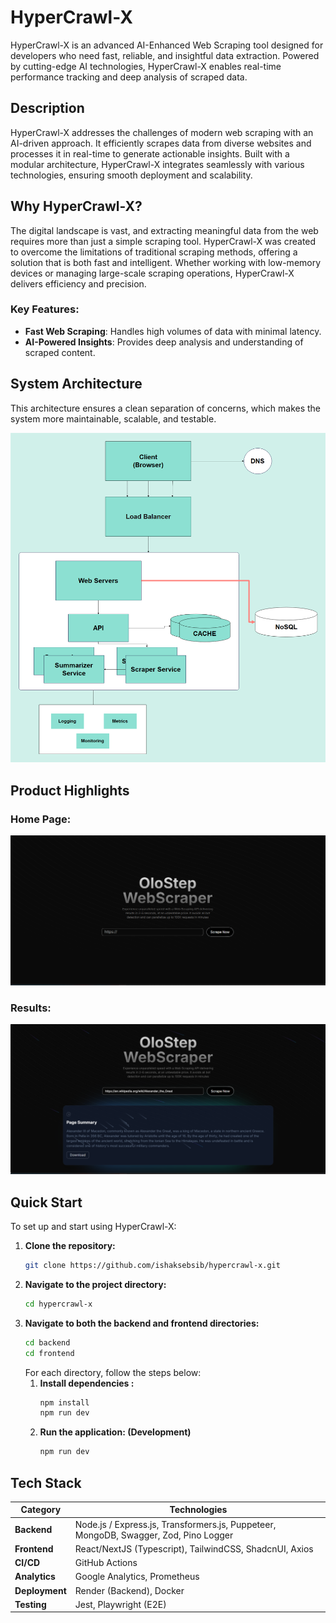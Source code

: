 # HyperCrawl-X

HyperCrawl-X is an advanced AI-Enhanced Web Scraping tool designed for developers who need fast, reliable, and insightful data extraction. Powered by cutting-edge AI technologies, HyperCrawl-X enables real-time performance tracking and deep analysis of scraped data.

## Description

HyperCrawl-X addresses the challenges of modern web scraping with an AI-driven approach. It efficiently scrapes data from diverse websites and processes it in real-time to generate actionable insights. Built with a modular architecture, HyperCrawl-X integrates seamlessly with various technologies, ensuring smooth deployment and scalability.

## Why HyperCrawl-X?

The digital landscape is vast, and extracting meaningful data from the web requires more than just a simple scraping tool. HyperCrawl-X was created to overcome the limitations of traditional scraping methods, offering a solution that is both fast and intelligent. Whether working with low-memory devices or managing large-scale scraping operations, HyperCrawl-X delivers efficiency and precision.

### Key Features:

- **Fast Web Scraping**: Handles high volumes of data with minimal latency.
- **AI-Powered Insights**: Provides deep analysis and understanding of scraped content.

## System Architecture

This architecture ensures a clean separation of concerns, which makes the system more maintainable, scalable, and testable.

![System Architecture](./screenshots/system_architecture.png)

## Product Highlights

### Home Page:

![HyperCrawl-X](./screenshots/ss1.png)

### Results:

![HyperCrawl-X](./screenshots/ss2.png)

## Quick Start

To set up and start using HyperCrawl-X:

1. **Clone the repository:**
   ```bash
   git clone https://github.com/ishaksebsib/hypercrawl-x.git
   ```
2. **Navigate to the project directory:**
   ```bash
   cd hypercrawl-x
   ```
3. **Navigate to both the backend and frontend directories:**
   ```bash
   cd backend
   cd frontend
   ```
   For each directory, follow the steps below:
   1. **Install dependencies :**
      ```bash
      npm install
      npm run dev
      ```
   2. **Run the application: (Development)**
      ```bash
      npm run dev
      ```

## Tech Stack

| **Category**   | **Technologies**                                                                     |
| -------------- | ------------------------------------------------------------------------------------ |
| **Backend**    | Node.js / Express.js, Transformers.js, Puppeteer, MongoDB, Swagger, Zod, Pino Logger |
| **Frontend**   | React/NextJS (Typescript), TailwindCSS, ShadcnUI, Axios                              |
| **CI/CD**      | GitHub Actions                                                                       |
| **Analytics**  | Google Analytics, Prometheus                                                         |
| **Deployment** | Render (Backend), Docker                                                             |
| **Testing**    | Jest, Playwright (E2E)                                                               |
